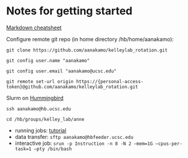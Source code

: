 # Notes for getting started

[Markdown cheatsheet](https://www.markdownguide.org/cheat-sheet/)

Configure remote git repo (in home directory /hb/home/aanakamo): 

`git clone https://github.com/aanakamo/kelleylab_rotation.git`

`git config user.name "aanakamo"` 

`git config user.email "aanakamo@ucsc.edu"` 

`git remote set-url origin https://{personal-access-token}@github.com/aanakamo/kelleylab_rotation.git` 

Slurm on [Hummingbird](https://hummingbird.ucsc.edu/) 

`ssh aanakamo@hb.ucsc.edu`

`cd /hb/groups/kelley_lab/anne`

- running jobs: [tutorial](https://hummingbird.ucsc.edu/documentation/creating-scripts-to-run-jobs/)
- data transfer: `sftp aanakamo@hbfeeder.ucsc.edu`
- interactive job: `srun -p Instruction -n 8 -N 2 –mem=1G –cpus-per-task=1 –pty /bin/bash`

